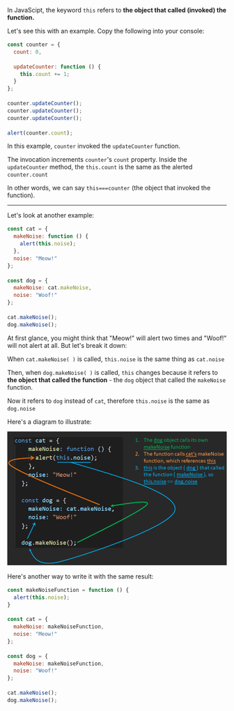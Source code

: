In JavaScipt, the keyword `this` refers to **the object that called (invoked) the function.**

  

Let's see this with an example. Copy the following into your console:
```js
const counter = {
  count: 0,

  updateCounter: function () {
    this.count += 1;
  }
};

counter.updateCounter();
counter.updateCounter();
counter.updateCounter();

alert(counter.count);
```
  

In this example, `counter` invoked the `updateCounter` function.

The invocation increments `counter`'s `count` property. Inside the `updateCounter` method, the `this.count` is the same as the alerted `counter.count`

In other words, we can say `this===counter` (the object that invoked the function).


----------

  

Let's look at another example:

```js
const cat = {
  makeNoise: function () {
    alert(this.noise);
  },
  noise: "Meow!"
};

const dog = {
  makeNoise: cat.makeNoise,
  noise: "Woof!"
};

cat.makeNoise();
dog.makeNoise();
```
  

At first glance, you might think that "Meow!" will alert two times and "Woof!" will not alert at all. But let's break it down:

  

When `cat.makeNoise( )` is called, `this.noise` is the same thing as `cat.noise`

Then, when `dog.makeNoise( )` is called, `this` changes because it refers to **the object that called the function** - the `dog` object that called the `makeNoise` function.

Now it refers to `dog` instead of `cat`, therefore `this.noise` is the same as `dog.noise`

  

Here's a diagram to illustrate:

![this-breakdown](this-breakdown.PNG)

  

Here's another way to write it with the same result:
```js
const makeNoiseFunction = function () {
  alert(this.noise);
}

const cat = {
  makeNoise: makeNoiseFunction,
  noise: "Meow!"
};

const dog = {
  makeNoise: makeNoiseFunction,
  noise: "Woof!"
};

cat.makeNoise();
dog.makeNoise();
```
